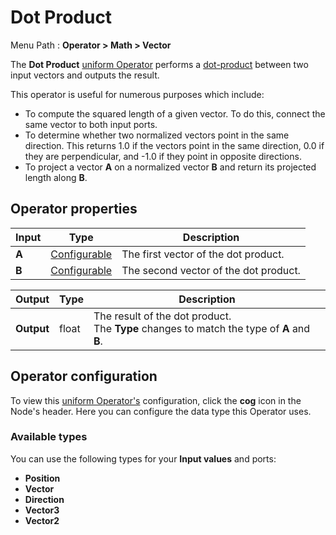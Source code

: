 # Dot Product

Menu Path : **Operator > Math > Vector**

The **Dot Product** [uniform Operator](https://docs.unity3d.com/Packages/com.unity.visualeffectgraph@8.0/manual/Operators.html#uniform-operators) performs a [dot-product](https://docs.unity3d.com/ScriptReference/Vector3.Dot.html) between two input vectors and outputs the result.

This operator is useful for numerous purposes which include:

- To compute the squared length of a given vector. To do this, connect the same vector to both input ports.
- To determine whether two normalized vectors point in the same direction. This returns 1.0 if the vectors point in the same direction, 0.0 if they are perpendicular, and -1.0 if they point in opposite directions.
- To project a vector **A** on a normalized vector **B** and return its projected length along **B**.

## Operator properties

| **Input** | **Type**                                | **Description**                       |
| --------- | --------------------------------------- | ------------------------------------- |
| **A**     | [Configurable](#operator-configuration) | The first vector of the dot product.  |
| **B**     | [Configurable](#operator-configuration) | The second vector of the dot product. |

| **Output** | **Type** | **Description**                                              |
| ---------- | -------- | ------------------------------------------------------------ |
| **Output** | float    | The result of the dot product.<br/>The **Type** changes to match the type of **A** and **B**. |

## Operator configuration

To view this [uniform Operator's](Operators.md#uniform-operators) configuration, click the **cog** icon in the Node's header. Here you can configure the data type this Operator uses.

### Available types

You can use the following types for your **Input values** and ports:

- **Position**
- **Vector**
- **Direction**
- **Vector3**
- **Vector2**